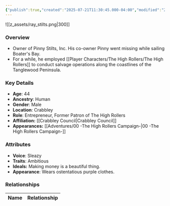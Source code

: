 ```yaml
---
{"publish":true,"created":"2025-07-21T11:30:45.000-04:00","modified":"2025-09-15T10:15:07.381-04:00","published":"2025-09-15T10:15:07.381-04:00","cssclasses":"","Age":"44","Ancestry":"Human","Gender":"Male","Location":["Crabbley"],"Role":["Entrepreneur, Former Patron of The High Rollers"],"Affiliation":["[[Crabbley Council]]"],"Appearances":["[[00 -The High Rollers Campaign-]]"]}
---
```



![[z_assets/ray_stilts.png|300]]

### Overview
- Owner of Pinny Stilts, Inc. His co-owner Pinny went missing while sailing Boater's Bay.
- For a while, he employed [[Player Characters/The High Rollers/The High Rollers]] to conduct salvage operations along the coastlines of the Tanglewood Peninsula.

### Key Details
- **Age**: 44
- **Ancestry**: Human
- **Gender**: Male
- **Location**: Crabbley
- **Role**: Entrepreneur, Former Patron of The High Rollers
- **Affiliation:** [[Crabbley Council\|Crabbley Council]]
- **Appearances:** [[Adventures/00 -The High Rollers Campaign-\|00 -The High Rollers Campaign-]]

### Attributes
- **Voice**: Sleazy
- **Traits**: Ambitious
- **Ideals:** Making money is a beautiful thing.
- **Appearance**: Wears ostentatious purple clothes.

### Relationships

| Name  | Relationship |
| ----- | ------------ |
